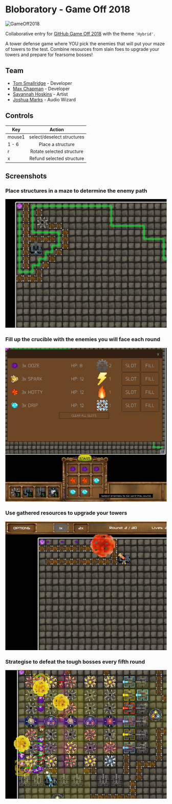# Bloboratory - Game Off 2018

![GameOff2018](https://user-images.githubusercontent.com/121322/46698489-1e7bd900-cbcc-11e8-8abb-aef7262c968c.png)

Collaborative entry for [GitHub Game Off 2018](https://itch.io/jam/game-off-2018) with the theme `'Hybrid'`.

A tower defense game where YOU pick the enemies that will put your maze of towers to the test. Combine resources from slain foes to upgrade your towers and prepare for fearsome bosses!

## Team

* [Tom Smallridge](https://github.com/sundowns) - Developer
* [Max Chapman](https://github.com/chappos) - Developer
* [Savannah Hoskins](https://www.facebook.com/artofsavannah/) - Artist
* [Joshua Marks]() - Audio Wizard

## Controls

| Key        | Action           |
| ------------- |:-------------:|
| mouse1      | select/deselect structures |
| 1 - 6 | Place a structure |
| r | Rotate selected structure |
| x | Refund selected structure |

## Screenshots

### Place structures in a maze to determine the enemy path

![Build Maze](./screenshots/path.PNG)

### Fill up the crucible with the enemies you will face each round

![Picking](./screenshots/chooseenemies.PNG)

### Use gathered resources to upgrade your towers

![Upgrade](./screenshots/upgrade1.PNG)

### Strategise to defeat the tough bosses every fifth round

![Endgame](./screenshots/endgame2.PNG)